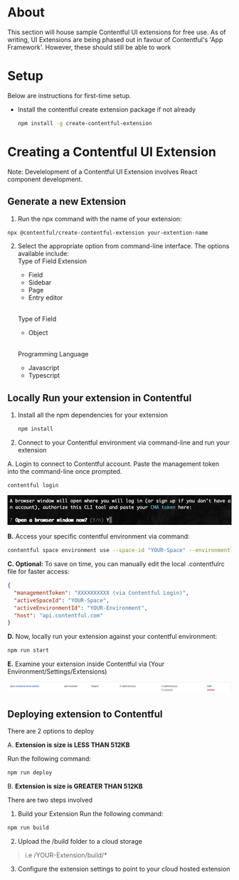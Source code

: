 # About

This section will house sample Contentful UI extensions for free use. As of writing, UI Extensions are being phased out in favour of Contentful's 'App Framework'. However, these should still be able to work

# Setup

Below are instructions for first-time setup. 

- Install the contentful create extension package if not already

    ```bash
    npm install -g create-contentful-extension
    ```

# Creating a Contentful UI Extension

Note: Develelopment of a Contentful UI Extension involves React component development.

## Generate a new Extension

1. Run the npx command with the name of your extension:
```bash
npx @contentful/create-contentful-extension your-extention-name
```

2. Select the appropriate option from command-line interface. The options available include:<br/>
    Type of Field Extension
    - Field
    - Sidebar
    - Page
    - Entry editor
    <br/>

    Type of Field
    - Object
    <br/>

    Programming Language
    - Javascript
    - Typescript

## Locally Run your extension in Contentful
 
 1. Install all the npm dependencies for your extension

    ```bash
    npm install
    ```

2. Connect to your Contentful environment via command-line and run your extension

 A. Login to connect to Contentful account. Paste the management token into the command-line once prompted.

```bash
contentful login
```

![image](/assets/command-line-images/contentful-login-command.png)

<b>B.</b> Access your specific contentful environment via command:

```bash
contentful space environment use --space-id "YOUR-Space" --environment-id "YOUR-Environment" 
```

<b>C. Optional:</b> To save on time, you can manually edit the local .contentfulrc file for faster access:

```json
{
  "managementToken": "XXXXXXXXXX (via Contentful Login)",
  "activeSpaceId": "YOUR-Space",
  "activeEnvironmentId": "YOUR-Environment",
  "host": "api.contentful.com"
}
```
<b>D.</b> Now, locally run your extension against your contentful environment:
   ```bash
   npm run start
   ``` 

<b>E.</b> Examine your extension inside Contentful via (Your Environment/Settings/Extensions)

![image](./assets/contentful-self-hosted-extension.png)


## Deploying extension to Contentful

There are 2 options to deploy

A. <b>Extension is size is LESS THAN 512KB</b>

Run the following command:
```bash
npm run deploy
```

B. <b>Extension is size is GREATER THAN 512KB</b>

There are two steps involved

1. Build your Extension
Run the following command:
```bash
npm run build
```

2. Upload the /build folder to a cloud storage

> i.e /YOUR-Extension/build/*

3. Configure the extension settings to point to your cloud hosted extension
